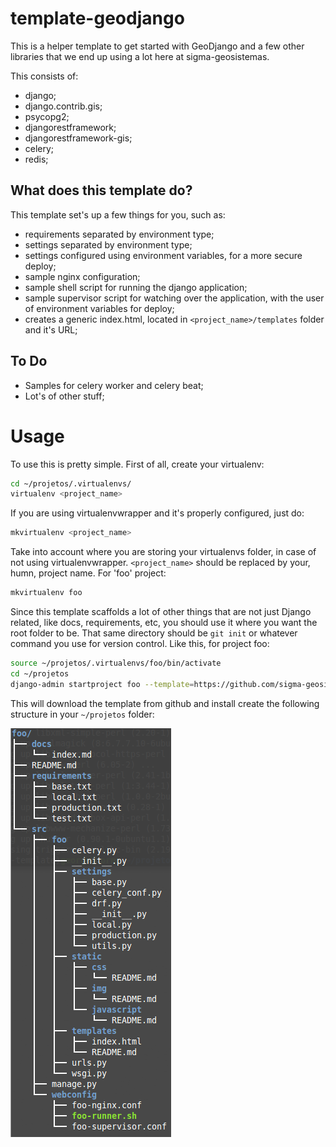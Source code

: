 template-geodjango
==================

This is a helper template to get started with GeoDjango and a few other libraries that
we end up using a lot here at sigma-geosistemas.

This consists of:

* django;
* django.contrib.gis;
* psycopg2;
* djangorestframework;
* djangorestframework-gis;
* celery;
* redis;

## What does this template do?

This template set's up a few things for you, such as:

* requirements separated by environment type;
* settings separated by environment type;
* settings configured using environment variables, for a more secure deploy;
* sample nginx configuration;
* sample shell script for running the django application;
* sample supervisor script for watching over the application, with the user of environment variables for deploy;
* creates a generic index.html, located in ```<project_name>/templates``` folder and it's URL;

## To Do

* Samples for celery worker and celery beat;
* Lot's of other stuff;

# Usage

To use this is pretty simple. First of all, create your virtualenv:

```bash
cd ~/projetos/.virtualenvs/
virtualenv <project_name>
```

If you are using virtualenvwrapper and it's properly configured, just do:

```bash
mkvirtualenv <project_name>
```

Take into account where you are storing your virtualenvs folder, in case of not using virtualenvwrapper. ```<project_name>``` should be replaced by your, humn, project name. For 'foo' project:

```bash
mkvirtualenv foo
```

Since this template scaffolds a lot of other things that are not just Django related,
like docs, requirements, etc, you should use it where you want the root folder to be. That same directory should be ```git init``` or whatever command you use for version control. Like this, for project foo:

```bash
source ~/projetos/.virtualenvs/foo/bin/activate
cd ~/projetos
django-admin startproject foo --template=https://github.com/sigma-geosistemas/template-geodjango/archive/master.zip
```

This will download the template from github and install create the following structure in your ```~/projetos``` folder:

![Template Structure](docs/img/tree.png "Template Structure")
